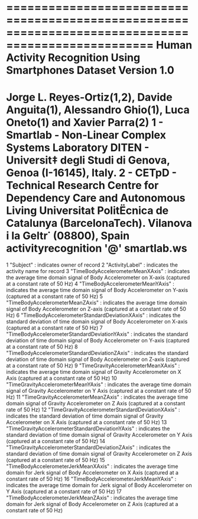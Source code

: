 ===================================================================================================
Human Activity Recognition Using Smartphones Dataset
Version 1.0
===================================================================================================
Jorge L. Reyes-Ortiz(1,2), Davide Anguita(1), Alessandro Ghio(1), Luca Oneto(1) and Xavier Parra(2)
1 - Smartlab - Non-Linear Complex Systems Laboratory
DITEN - Universit‡  degli Studi di Genova, Genoa (I-16145), Italy. 
2 - CETpD - Technical Research Centre for Dependency Care and Autonomous Living
Universitat PolitËcnica de Catalunya (BarcelonaTech). Vilanova i la Geltr˙ (08800), Spain
activityrecognition '@' smartlab.ws 
===================================================================================================

1 "Subject" : indicates owner of record
2 "ActivityLabel" : indicates the activity name for record
3 "TimeBodyAccelerometerMeanXAxis" : indicates the average time domain signal of Body Accelerometer on X-axis (captured at a constant rate of 50 Hz)
4 "TimeBodyAccelerometerMeanYAxis" : indicates the average time domain signal of Body Accelerometer on Y-axis (captured at a constant rate of 50 Hz)
5 "TimeBodyAccelerometerMeanZAxis" : indicates the average time domain signal of Body Accelerometer on Z-axis (captured at a constant rate of 50 Hz)
6 "TimeBodyAccelerometerStandardDeviationXAxis" : indicates the standard deviation of time domain signal of Body Accelerometer on X-axis (captured at a constant rate of 50 Hz)
7 "TimeBodyAccelerometerStandardDeviationYAxis" : indicates the standard deviation of time domain signal of Body Accelerometer on Y-axis (captured at a constant rate of 50 Hz)
8 "TimeBodyAccelerometerStandardDeviationZAxis" : indicates the standard deviation of time domain signal of Body Accelerometer on Z-axis (captured at a constant rate of 50 Hz)
9 "TimeGravityAccelerometerMeanXAxis" : indicates the average time domain signal of Gravity Accelerometer on X Axis (captured at a constant rate of 50 Hz)
10 "TimeGravityAccelerometerMeanYAxis" : indicates the average time domain signal of Gravity Accelerometer on Y Axis (captured at a constant rate of 50 Hz)
11 "TimeGravityAccelerometerMeanZAxis" : indicates the average time domain signal of Gravity Accelerometer on Z Axis (captured at a constant rate of 50 Hz)
12 "TimeGravityAccelerometerStandardDeviationXAxis" : indicates the standard deviation of time domain signal of Gravity Accelerometer on X Axis (captured at a constant rate of 50 Hz)
13 "TimeGravityAccelerometerStandardDeviationYAxis" : indicates the standard deviation of time domain signal of Gravity Accelerometer on Y Axis (captured at a constant rate of 50 Hz)
14 "TimeGravityAccelerometerStandardDeviationZAxis" : indicates the standard deviation of time domain signal of Gravity Accelerometer on Z Axis (captured at a constant rate of 50 Hz)
15 "TimeBodyAccelerometerJerkMeanXAxis" : indicates the average time domain for Jerk signal of Body Accelerometer on X Axis (captured at a constant rate of 50 Hz)
16 "TimeBodyAccelerometerJerkMeanYAxis" : indicates the average time domain for Jerk signal of Body Accelerometer on Y Axis (captured at a constant rate of 50 Hz)
17 "TimeBodyAccelerometerJerkMeanZAxis" : indicates the average time domain for Jerk signal of Body Accelerometer on Z Axis (captured at a constant rate of 50 Hz)
